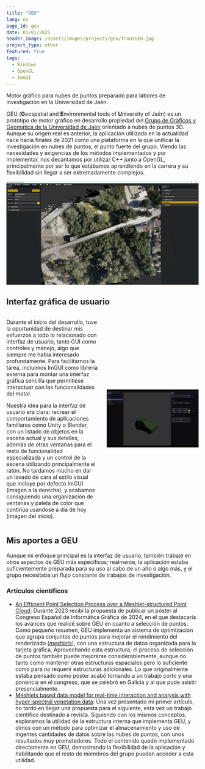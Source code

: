 ```yaml
---
title: "GEU"
lang: es
page_id: geu
date: 01/01/2025
header_image: /assets/images/projects/geu/frontGEU.jpg
project_type: other
featured: true
tags:
  - Windows
  - OpenGL
  - ImGUI
---
```


<div class="quote-shadowbox">
Motor gráfico para nubes de puntos preparado para labores de investigación en la Universidad de Jaén.
</div>
<!--content-->

GEU (<b>G</b>eospatial and <b>E</b>nvironmental tools of <b>U</b>niversity of Jaén) es un prototipo de motor gráfico en desarrollo propiedad del <a href="https://gggj.ujaen.es/">Grupo de Gráficos y Geomática de la Universidad de Jaén</a> orientado a nubes de puntos 3D. Aunque su origen real es anterior, la aplicación utilizada en la actualidad nace hacia finales de 2021 como una plataforma en la que unificar la investigación en nubes de puntos, el punto fuerte del grupo. Viendo las necesidades y exigencias de los métodos implementados y por implementar, nos decantamos por utilizar C++ junto a OpenGL, principalmente por ser lo que estábamos aprendiendo en la carrera y su flexibilidad sin llegar a ser extremadamente complejos.

<img src="/assets/images/projects/geu/mainGEU.png" />

<h2>Interfaz gráfica de usuario</h2>

<div style="display: flex; flex-direction: row; align-items: center; margin-bottom: 1.3em; gap: 1.5em">
  <div style="flex: 1 1 50%">
      <p>
        Durante el inicio del desarrollo, tuve la oportunidad de destinar mis esfuerzos a todo lo relacionado con interfaz de usuario, tanto GUI como controles y manejo, algo que siempre me había interesado profundamente. Para facilitarnos la tarea, incluimos ImGUI como librería externa para montar una interfaz gráfica sencilla que permitiese interactuar con las funcionalidades del motor.
      </p>
      <p>
        Nuestra idea para la interfaz de usuario era clara: recrear el comportamiento de aplicaciones familiares como Unity o Blender, con un listado de objetos en la escena actual y sus detalles, además de otras ventanas para el resto de funcionalidad especializada y un control de la escena utilizando principalmente el ratón. No tardamos mucho en dar un lavado de cara al estilo visual que incluye por defecto ImGUI (imagen a la derecha), y acabamos consiguiendo una organización de ventanas y paleta de color que continúa usandose a día de hoy (imagen del inicio).
      </p>
  </div>
  <div style="flex: 1 1 50%">
    <img src="/assets/images/projects/geu/oldGEU.png" />
  </div>
</div>

<h2>Mis aportes a GEU</h2>

Aunque mi enfoque principal es la interfaz de usuario, también trabajé en otros aspectos de GEU más específicos; realmente, la aplicación estaba suficientemente preparada para su uso al cabo de un año o algo más, y el grupo necesitaba un flujo constante de trabajos de investigación.

<h3>Artículos científicos</h3>

<ul>
  <li>
    <a href="https://diglib.eg.org/items/eab6a149-f1e2-4726-9a14-3a27e29ffd6e">An Efficient Point Selection Process over a Meshlet-structured Point Cloud</a>: Durante 2023 recibí la propuesta de publicar un póster al Congreso Español de Informática Gráfica de 2024, en el que destacaría los avances que realicé sobre GEU en cuanto a selección de puntos. Como pequeño resumen, GEU implementa un sistema de optimización que agrupa conjuntos de puntos para mejorar el rendimiento del renderizado (<a href="https://developer.nvidia.com/blog/introduction-turing-mesh-shaders/"><i>meshlets</i></a>), con una estructura de datos organizada para la tarjeta gráfica. Aprovechando esta estructura, el proceso de selección de puntos también	puede mejorarse considerablemente, aunque no tanto como mantener otras estructuras espaciales pero lo suficiente como para no requerir estructuras adicionales. Lo que originalmente estaba pensado como póster acabó tornando a un trabajo corto y una ponencia en el congreso, que se celebró en Galicia y al que pude asistir presencialmente.
  </li>
  <li>
    <a href="https://www.sciencedirect.com/science/article/pii/S016816992500208X">Meshlets based data model for real-time interaction and analysis with hyper-spectral vegetation data</a>: Una vez presentado mi primer artículo, no tardó en llegar una propuesta para el siguiente, esta vez un trabajo científico destinado a revista. Siguiendo con los mismos conceptos, exploramos la utilidad de la estructura interna que implementa GEU, y dimos con un método para optimizar el almacenamiento y uso de ingentes cantidades de datos sobre las nubes de puntos, con unos resultados muy prometedores. Todo el contenido quedó implementado directamente en GEU, demostrando la flexibilidad de la aplicación y habilitando que el resto de miembros del grupo puedan acceder a esta utilidad. 
  </li>
</ul>

